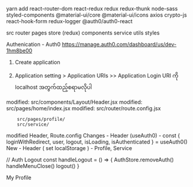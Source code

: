 yarn add react-router-dom react-redux redux redux-thunk node-sass styled-components @material-ui/core @material-ui/icons axios crypto-js react-hook-form redux-logger
@auth0/auth0-react

src
router
pages
store (redux)
components
service
utils
styles

Authenication - Auth0
https://manage.auth0.com/dashboard/us/dev-1hm8be00

1. Create application

2. Application setting > Application URIs >> Application Login URI ကို localhost အတွက်ထည့်စရာမလိုပါ

modified: src/components/Layout/Header.jsx
modified: src/pages/home/index.jsx
modified: src/router/route.config.jsx

        src/pages/profile/
        src/service/

modified Header, Route.config
Changes - Header (useAuth0) - const { loginWithRedirect, user, logout, isLoading, isAuthenticated } = useAuth0()
New - Header ( set localStorage ) - Profile, Service

// Auth Logout
  const handleLogout = () => {
    AuthStore.removeAuth()
    handleMenuClose()
    logout()
  }


<MenuItem onClick={handleMenuClose}>
  <NavLink to='/profile' className={classes.navLink}>My Profile</NavLink>
</MenuItem>
